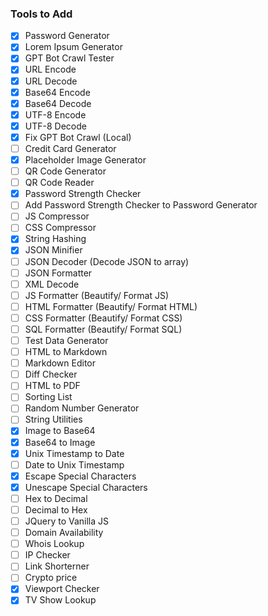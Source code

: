 ### Tools to Add

- [X] Password Generator
- [X] Lorem Ipsum Generator
- [X] GPT Bot Crawl Tester
- [X] URL Encode
- [X] URL Decode
- [X] Base64 Encode
- [X] Base64 Decode
- [X] UTF-8 Encode
- [X] UTF-8 Decode
- [X] Fix GPT Bot Crawl (Local)
- [ ] Credit Card Generator
- [X] Placeholder Image Generator
- [ ] QR Code Generator
- [ ] QR Code Reader
- [X] Password Strength Checker
- [ ] Add Password Strength Checker to Password Generator
- [ ] JS Compressor
- [ ] CSS Compressor
- [X] String Hashing
- [X] JSON Minifier
- [ ] JSON Decoder (Decode JSON to array)
- [ ] JSON Formatter
- [ ] XML Decode
- [ ] JS Formatter (Beautify/ Format JS)
- [ ] HTML Formatter (Beautify/ Format HTML)
- [ ] CSS Formatter (Beautify/ Format CSS)
- [ ] SQL Formatter (Beautify/ Format SQL)
- [ ] Test Data Generator
- [ ] HTML to Markdown
- [ ] Markdown Editor
- [ ] Diff Checker
- [ ] HTML to PDF
- [ ] Sorting List
- [ ] Random Number Generator
- [ ] String Utilities
- [X] Image to Base64
- [X] Base64 to Image
- [X] Unix Timestamp to Date
- [ ] Date to Unix Timestamp
- [X] Escape Special Characters
- [X] Unescape Special Characters
- [ ] Hex to Decimal
- [ ] Decimal to Hex
- [ ] JQuery to Vanilla JS
- [ ] Domain Availability
- [ ] Whois Lookup
- [ ] IP Checker
- [ ] Link Shorterner
- [ ] Crypto price
- [X] Viewport Checker
- [X] TV Show Lookup
